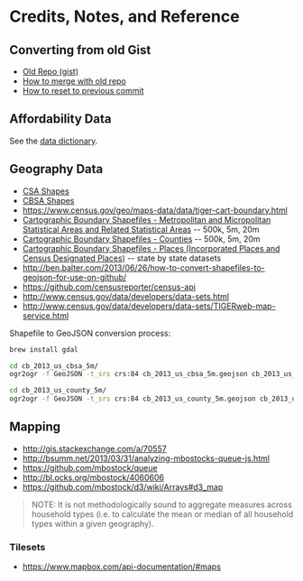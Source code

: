 # Credits, Notes, and Reference

## Converting from old Gist

  + [Old Repo (gist)](https://gist.github.com/s2t2/cd45dfd8007fcf83fef7)
  + [How to merge with old repo](http://stackoverflow.com/questions/37937984/git-refusing-to-merge-unrelated-histories)
  + [How to reset to previous commit](http://stackoverflow.com/questions/17667023/git-how-to-reset-origin-master-to-a-commit)

## Affordability Data

See the [data dictionary](/DICTIONARY.md).

## Geography Data

  + [CSA Shapes](https://catalog.data.gov/dataset/r2-combined-statistical-area-csa-2013-tiger-line-shapefile)
  + [CBSA Shapes](https://catalog.data.gov/dataset/r2-core-based-statistical-area-cbsa-2013-tiger-line-shapefile)
  + https://www.census.gov/geo/maps-data/data/tiger-cart-boundary.html
  + [Cartographic Boundary Shapefiles - Metropolitan and Micropolitan Statistical Areas and Related Statistical Areas](https://www.census.gov/geo/maps-data/data/cbf/cbf_msa.html) -- 500k, 5m, 20m
  + [Cartographic Boundary Shapefiles - Counties](https://www.census.gov/geo/maps-data/data/cbf/cbf_counties.html) -- 500k, 5m, 20m
  + [Cartographic Boundary Shapefiles - Places (Incorporated Places and Census Designated Places)](https://www.census.gov/geo/maps-data/data/cbf/cbf_place.html) -- state by state datasets
  + http://ben.balter.com/2013/06/26/how-to-convert-shapefiles-to-geojson-for-use-on-github/
  + https://github.com/censusreporter/census-api
  + http://www.census.gov/data/developers/data-sets.html
  + http://www.census.gov/data/developers/data-sets/TIGERweb-map-service.html

Shapefile to GeoJSON conversion process:

```` sh
brew install gdal
````

```` sh
cd cb_2013_us_cbsa_5m/
ogr2ogr -f GeoJSON -t_srs crs:84 cb_2013_us_cbsa_5m.geojson cb_2013_us_cbsa_5m.shp
````

```` sh
cd cb_2013_us_county_5m/
ogr2ogr -f GeoJSON -t_srs crs:84 cb_2013_us_county_5m.geojson cb_2013_us_county_5m.shp
````

## Mapping

 + http://gis.stackexchange.com/a/70557
 + http://bsumm.net/2013/03/31/analyzing-mbostocks-queue-js.html
 + https://github.com/mbostock/queue
 + http://bl.ocks.org/mbostock/4060606
 + https://github.com/mbostock/d3/wiki/Arrays#d3_map

> NOTE: It is not methodologically sound to aggregate measures across household types (i.e. to calculate the mean or median of all household types within a given geography).

### Tilesets

  + https://www.mapbox.com/api-documentation/#maps
